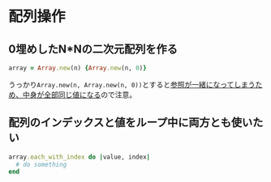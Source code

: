 # 配列操作

## 0埋めしたN*Nの二次元配列を作る
```ruby
array = Array.new(n) {Array.new(n, 0)}
```

うっかり`Array.new(n, Array.new(n, 0))`とすると[参照が一緒になってしまうため、中身が全部同じ値になる](https://docs.ruby-lang.org/ja/2.7.0/method/Array/s/new.html#:~:text=%E8%A6%81%E7%B4%A0%E6%AF%8E%E3%81%AB%20val%20%E3%81%8C%E8%A4%87%E8%A3%BD%E3%81%95%E3%82%8C%E3%82%8B%E3%82%8F%E3%81%91%E3%81%A7%E3%81%AF%E3%81%AA%E3%81%84%E3%81%93%E3%81%A8%E3%81%AB%E6%B3%A8%E6%84%8F%E3%81%97%E3%81%A6%E3%81%8F%E3%81%A0%E3%81%95%E3%81%84%E3%80%82%E5%85%A8%E8%A6%81%E7%B4%A0%E3%81%8C%E5%90%8C%E3%81%98%E3%82%AA%E3%83%96%E3%82%B8%E3%82%A7%E3%82%AF%E3%83%88%20val%20%E3%82%92%E5%8F%82%E7%85%A7%E3%81%97%E3%81%BE%E3%81%99%E3%80%82)ので注意。

## 配列のインデックスと値をループ中に両方とも使いたい
```ruby
array.each_with_index do |value, index|
  # do something
end
```